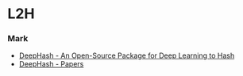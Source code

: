 # L2H
### Mark
- [DeepHash - An Open-Source Package for Deep Learning to Hash](https://github.com/thulab/DeepHash)
- [DeepHash - Papers](https://github.com/caoyue10/DeepHash-Papers)
